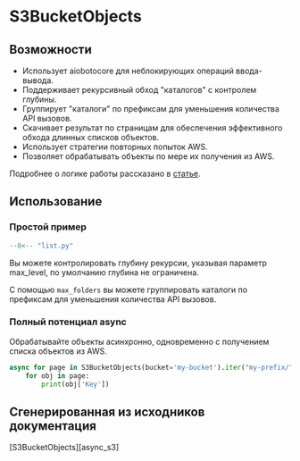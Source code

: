 # S3BucketObjects

## Возможности

- Использует aiobotocore для неблокирующих операций ввода-вывода.
- Поддерживает рекурсивный обход "каталогов" с контролем глубины.
- Группирует "каталоги" по префиксам для уменьшения количества API вызовов.
- Скачивает результат по страницам для обеспечения эффективного обхода длинных списков объектов.
- Использует стратегии повторных попыток AWS.
- Позволяет обрабатывать объекты по мере их получения из AWS.

Подробнее о логике работы рассказано в [статье](https://sorokin.engineer/posts/ru/aws_s3_async_list.html).

## Использование

### Простой пример

```python
--8<-- "list.py"
```
Вы можете контролировать глубину рекурсии, указывая параметр max_level, по умолчанию глубина не ограничена.

С помощью `max_folders` вы можете группировать каталоги по префиксам для уменьшения количества API вызовов.

### Полный потенциал async

Обрабатывайте объекты асинхронно, одновременно с получением списка объектов из AWS.

```python
async for page in S3BucketObjects(bucket='my-bucket').iter("my-prefix/", max_level=2, max_folders=10):
    for obj in page:
        print(obj['Key'])
```

## Сгенерированная из исходников документация
[S3BucketObjects][async_s3]
